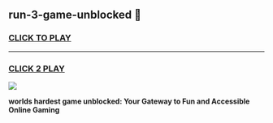 
## run-3-game-unblocked 👋
<h3>
<a href="https://premium.freeplayer.one?title=run-3-game-unblocked&ref=14F">CLICK TO PLAY</a></h3>
<hr>

<h3>
<a href="https://premium.freeplayer.one?title=run-3-game-unblocked&ref=14F">CLICK 2 PLAY</a>
  
</h3>

<a href="https://premium.freeplayer.one?title=run-3-game-unblocked&ref=12F/"><img src="https://clearcache.store/games.png"></a>


**worlds hardest game unblocked: Your Gateway to Fun and Accessible Online Gaming**
